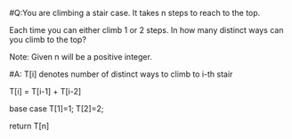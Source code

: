 #Q:You are climbing a stair case. It takes n steps to reach to the top.

Each time you can either climb 1 or 2 steps. In how many distinct ways can you climb to the top?

Note: Given n will be a positive integer.

#A:
T[i] denotes number of distinct ways to climb to i-th stair
 
T[i] = T[i-1] + T[i-2]

base case T[1]=1; T[2]=2;

return T[n]

